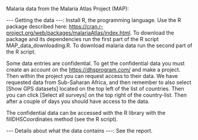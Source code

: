 Malaria data from the Malaria Atlas Project (MAP):

--- Getting the data ---:
Install R, the programming language.
Use the R package described here: https://cran.r-project.org/web/packages/malariaAtlas/index.html.
To download the package and its dependencies run the first part of the R script MAP_data_downloading.R.
To download malaria data run the second part of the R script.

Some data entries are confidential. To get the confidential data you must create an account on the https://dhsprogram.com/
and make a project. Then within the project you can request access to their data.
We have requested data from Sub-Saharan Africa, and then remember to also select [Show GPS datasets] located on the top left
of the list of countries. Then you can click [Select all surveys] on the top right of the country-list. Then after a couple of
days you should have access to the data.

The confidential data can be accessed with the R library with the fillDHSCoordinates method (see the R script).


--- Details about what the data contains ---:
See the report.

